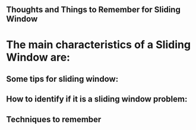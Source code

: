 ## Thoughts and Things to Remember for Sliding Window



# The main characteristics of a Sliding Window are:



## Some tips for sliding window:



## How to identify if it is a sliding window problem:



## Techniques to remember








